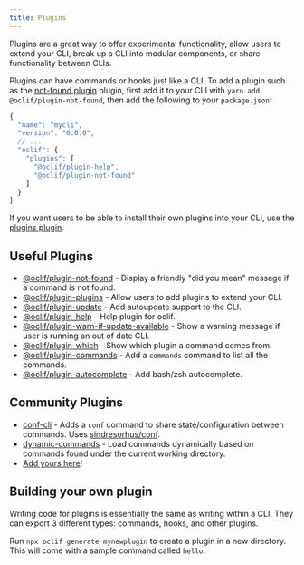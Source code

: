 ```yaml
---
title: Plugins
---
```


Plugins are a great way to offer experimental functionality, allow users to extend your CLI, break up a CLI into modular components, or share functionality between CLIs.

Plugins can have commands or hooks just like a CLI. To add a plugin such as the [not-found plugin](https://github.com/oclif/plugin-not-found) plugin, first add it to your CLI with `yarn add @oclif/plugin-not-found`, then add the following to your `package.json`:

```js
{
  "name": "mycli",
  "version": "0.0.0",
  // ...
  "oclif": {
    "plugins": [
      "@oclif/plugin-help",
      "@oclif/plugin-not-found"
    ]
  }
}
```

If you want users to be able to install their own plugins into your CLI, use the [plugins plugin](https://github.com/oclif/plugin-plugins).

## Useful Plugins

* [@oclif/plugin-not-found](https://github.com/oclif/plugin-not-found) - Display a friendly "did you mean" message if a command is not found.
* [@oclif/plugin-plugins](https://github.com/oclif/plugin-plugins) - Allow users to add plugins to extend your CLI.
* [@oclif/plugin-update](https://github.com/oclif/plugin-update) - Add autoupdate support to the CLI.
* [@oclif/plugin-help](https://github.com/oclif/plugin-help) - Help plugin for oclif.
* [@oclif/plugin-warn-if-update-available](https://github.com/oclif/plugin-warn-if-update-available) - Show a warning message if user is running an out of date CLI.
* [@oclif/plugin-which](https://github.com/oclif/plugin-which) - Show which plugin a command comes from.
* [@oclif/plugin-commands](https://github.com/oclif/plugin-commands) - Add a `commands` command to list all the commands.
* [@oclif/plugin-autocomplete](https://github.com/oclif/plugin-autocomplete) - Add bash/zsh autocomplete.

## Community Plugins
* [conf-cli](https://github.com/natzcam/conf-cli) - Adds a `conf` command to share state/configuration between commands. Uses [sindresorhus/conf](https://github.com/sindresorhus/conf).
* [dynamic-commands](https://www.npmjs.com/package/oclif-dynamic-commands) - Load commands dynamically based on commands found under the current working directory.
* [Add yours here](https://github.com/oclif/oclif.github.io/blob/docs/docs/plugins.md)!

## Building your own plugin

Writing code for plugins is essentially the same as writing within a CLI. They can export 3 different types: commands, hooks, and other plugins.

Run `npx oclif generate mynewplugin` to create a plugin in a new directory. This will come with a sample command called `hello`.
